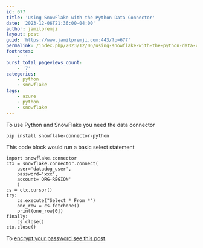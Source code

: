 ```yaml
---
id: 677
title: 'Using SnowFlake with the Python Data Connector'
date: '2023-12-06T21:36:00-04:00'
author: jamilpremji
layout: post
guid: 'https://www.jamilpremji.com:443/?p=677'
permalink: /index.php/2023/12/06/using-snowflake-with-the-python-data-connector/
footnotes:
    - ''
burst_total_pageviews_count:
    - '7'
categories:
    - python
    - snowflake
tags:
    - azure
    - python
    - snowflake
---
```


To use Python and SnowFlake you need the data connector

```
pip install snowflake-connector-python
```

This code block would run a basic select statement

```
import snowflake.connector
ctx = snowflake.connector.connect(
    user='datadog_user',
    password='xxx',
    account='ORG-REGION'
    )
cs = ctx.cursor()
try:
    cs.execute("Select * From *")
    one_row = cs.fetchone()
    print(one_row[0])
finally:
    cs.close()
ctx.close()

```

To [encrypt your password see this post](http://sending-an-e-mail-using-python-and-office365-smtp).